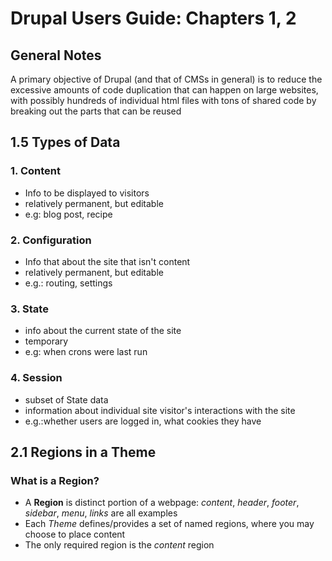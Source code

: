 # Drupal Users Guide: Chapters 1, 2
## General Notes
A primary objective of Drupal (and that of CMSs in general) is to reduce the excessive amounts of
code duplication that can happen on large websites, with possibly hundreds of individual html files
with tons of shared code by breaking out the parts that can be reused


## 1.5 Types of Data

### 1. Content
- Info to be displayed to visitors
- relatively permanent, but editable
- e.g: blog post, recipe


### 2. Configuration
- Info that about the site that isn't content
- relatively permanent, but editable
- e.g.: routing, settings

### 3. State
- info about the current state of the site 
- temporary
- e.g: when crons were last run

### 4. Session
- subset of State data
- information about individual site visitor's interactions with the site
- e.g.:whether users are logged in, what cookies they have


## 2.1 Regions in a Theme

### What is a Region?
- A **Region** is distinct portion of a webpage: *content*, *header*, *footer*, 
*sidebar*, *menu*, *links* are all examples
- Each *Theme* defines/provides a set of named regions, where you may choose
 to place content
- The only required region is the *content* region
  

